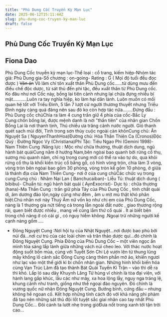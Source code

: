 ```yaml
---
title: "Phù Dung Cốc Truyền Kỳ Mạn Lục"
date: 2025-06-12T15:11:44Z
slug: phu-dung-coc-truyen-ky-man-luc
draft: false
---
```


## Phù Dung Cốc Truyền Kỳ Mạn Lục

## Fiona Dao

Phù Dung Cốc truyền kỳ mạn lục-Thể loại : cổ trang, kiếm hiệp-Nhóm tác giả: Phù Dung gia-Số chương : on-going- Rating : G ( Mọi độ tuổi đều đọc được ) ~~Văn án~~ 
Võ lâm chí tôn xuất thân Phù Dung cốc......từ dùng mưu đến điều chế độc dược, từ sát thủ đến phi tặc, đều xuất thân từ Phù Dung cốc. Ko đâu như nơi Cốc này, bồng lai tiên cảnh nhưng lại chứa đựng nhiều bí mật...........Luôn ra tay nghĩa hiệp, ko làm hại dân lành. Luôn muốn có mối quan hệ tốt với Triều Đình, 5 lần 7 lượt cử người thương thuyết nhưng Triều Đình ngày càng quá đáng nên sau đó ko còn hợp tác nữa........Đứng đầu : Phù Dung cốc chủChia ra làm 4 cung trấn giữ 4 phía của cốc-Bắc Ly Cung:chốn bồng lai, được mệnh danh là nơi "thần tiên" của nhân gian Chốn Bồng Lai là nơi thanh tịnh, Thú chiều ưa trăng cảnh nước người. Gió thanh quét sạch mùi đời, Tinh trong sơn thủy cuộc ngoài càn khônCung chủ: Ân Nguyệt Sa ( NguyenThanhHoa)Đường chủ: Hỏa Thần Thiên Ca (Cronos)Độc Quỷ : Đường Ngọc Vy (Christiana)Phi Tặc: Tiêu Ngạo Phi (Gemini 1998)-Nam Thiên Cung :Năng lực : Mộc như chữa thương, thuật dịch dung, ngũ hành bát quáiCung nằm ở hướng Nam,bên ngòai bao quanh bởi rừng cổ thụ, sương mù quanh năm, chỉ ng trong cung mới có thể ra vào tự do, qua khỏi rừng cổ thụ là khối kiến trúc cổ bằng gỗ, có hình vòng tròn, chia làm 3 vòng, vòng tròn bên ngòai bao gồm 30 phòng, vòng tròn kế gồm 10 phòng, ở giửa là thánh địa của Nam Thiên Cung- nơi ở của cung chủCác chức vụ trong cung:Cung chủ :  Nhâm Nại Lan ( Banchucaiban)- Liễu Tú: thuật dịch dung ( bibibu)- Chuẩn tú: ngũ hành bát quái ( AynExocrist)- Dực tú : chữa thương (hana)-Ma Thần Cung : trấn giữ phía Tây của Phù Dung Cốc , tính chất quái dị, âm dương đảo lộn,ngày cũng như đêm , âm u mịt mù thật khó phân biệt.Chủ nhân nơi này Thuỷ Âm nữ vốn ko như chị em của Phù Dung Cốc, nàng là 1 thương gia nứt tiếng cả trong lẫn ngoài đất nước , giao thương rộng rãi, quen biết được nhiều , mang về cũng lắm thứ cổ quái . Ít ai biết bên trong chỗ nàng ở có cái gì , có nguy hiểm không .Ngoại trừ những người kế cạnh nàng gồm ....
 
 
- Đông Nguyệt Cung :Nơi hội tụ của Nhật Nguyệt…nơi được bao phủ bởi núi đá…nơi cư trú của các loài chim và trân thảo dược quí…đó chính là Đông Nguyệt Cung. Phía Đông của Phù Dung Cốc – một viên ngọc ẩn mình tỏa sáng lấp lánh giữa những vách núi cheo leo. Với thác nước hoạt động suốt bốn mùa, cùng với Tuyết Sơn Chi Lệ vươn lên từ thung lũng mây khổng lồ cảnh sắc Đông Cung càng thêm phần mờ ảo, khiến ngươi như lạc vào một thế giới kì bí chốn nhân gian. Những hình khối biến hóa cùng Vạn Trúc Lâm đã tạo thành Bát Quái Tuyền Kì Trận – vào thì dễ ra thì khó. Lấp ló sau dãy Khuynh Lăng Tử hùng vĩ chính là tòa đại viện, với hành lang gấp khúc, lầu các như mây, xa hoa lộng lẫy, nguy nga tráng lệ, khung cảnh như tranh, giống như thế ngoại đào nguyên. Đó chính là vương quốc nữ nhân Đông Nguyệt Cung. Bướng bỉnh, cứng đầu – nhưng không hề ngoan cố. Kết hợp những tính cách đó với khả năng phi phàm đã tạo nên những sát thủ đội lốt tuyệt sắc giai nhân cao tay nhất Phù Dung Cốc…
Đôi cánh ta lướt nhẹ trong gióĐưa nốt trong xanh tới tận trời cao… 
 
~~~~~~~~~~ooo~~~~~ooo~~~~~~~~*Phù Dung Cốc Chủ*Nam Thiên Cung*Đông Nguyệt Cung*Bắc Ly Cung*Ma Thần Cung *Chương 1 : Giao Tranh.*Chương 2 : Âm Mưu*Chương 3 : Thương Thuyết.